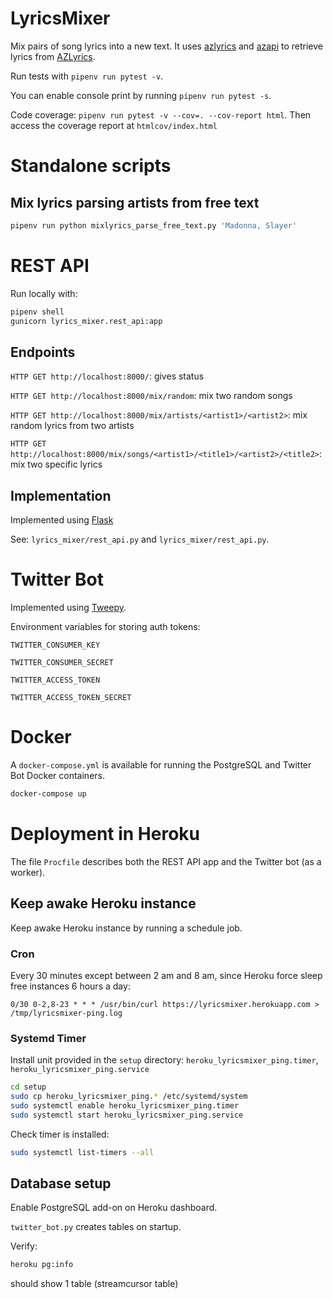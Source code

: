 # LyricsMixer
Mix pairs of song lyrics into a new text. It uses [azlyrics](https://github.com/adhorrig/azlyrics) and [azapi](https://github.com/elmoiv/azapi) to retrieve lyrics from [AZLyrics](https://www.azlyrics.com/).

Run tests with `pipenv run pytest -v`.

You can enable console print by running `pipenv run pytest -s`.

Code coverage: `pipenv run pytest -v --cov=. --cov-report html`. Then access the coverage report at `htmlcov/index.html`


# Standalone scripts

## Mix lyrics parsing artists from free text

```bash
pipenv run python mixlyrics_parse_free_text.py 'Madonna, Slayer'
```


# REST API
Run locally with:

```bash
pipenv shell
gunicorn lyrics_mixer.rest_api:app
```


## Endpoints

`HTTP GET http://localhost:8000/`: gives status

`HTTP GET http://localhost:8000/mix/random`: mix two random songs

`HTTP GET http://localhost:8000/mix/artists/<artist1>/<artist2>`: mix random lyrics from two artists

`HTTP GET http://localhost:8000/mix/songs/<artist1>/<title1>/<artist2>/<title2>`: mix two specific lyrics


## Implementation
Implemented using [Flask](https://palletsprojects.com/p/flask/)

See: `lyrics_mixer/rest_api.py` and `lyrics_mixer/rest_api.py`.


# Twitter Bot
Implemented using [Tweepy](https://www.tweepy.org/).

Environment variables for storing auth tokens:

`TWITTER_CONSUMER_KEY`

`TWITTER_CONSUMER_SECRET`

`TWITTER_ACCESS_TOKEN`

`TWITTER_ACCESS_TOKEN_SECRET`

# Docker
A `docker-compose.yml` is available for running the PostgreSQL and Twitter Bot Docker containers.

```bash
docker-compose up
```

# Deployment in Heroku
The file `Procfile` describes both the REST API app and the Twitter bot (as a worker).

## Keep awake Heroku instance
Keep awake Heroku instance by running a schedule job.

### Cron
Every 30 minutes except between 2 am and 8 am, since Heroku force sleep free instances 6 hours a day:

`0/30 0-2,8-23 * * * /usr/bin/curl https://lyricsmixer.herokuapp.com > /tmp/lyricsmixer-ping.log`

### Systemd Timer
Install unit provided in the `setup` directory: `heroku_lyricsmixer_ping.timer`, `heroku_lyricsmixer_ping.service`

```bash
cd setup
sudo cp heroku_lyricsmixer_ping.* /etc/systemd/system
sudo systemctl enable heroku_lyricsmixer_ping.timer
sudo systemctl start heroku_lyricsmixer_ping.service
```

Check timer is installed:

```bash
sudo systemctl list-timers --all
```

## Database setup
Enable PostgreSQL add-on on Heroku dashboard.

`twitter_bot.py` creates tables on startup.

Verify:

```bash
heroku pg:info
```

should show 1 table (streamcursor table)
